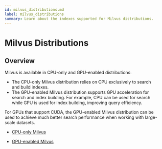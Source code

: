 ```yaml
---
id: milvus_distributions.md
label: milvus_distributions
summary: Learn about the indexes supported for Milvus distributions.
---
```


# Milvus Distributions

## Overview

Milvus is available in CPU-only and GPU-enabled distributions:

<ul>
<li>The CPU-only Milvus distribution relies on CPU exclusively to search and build indexes. 
</li> 
<li>The GPU-enabled Milvus distribution supports GPU acceleration for search and index building. For example, CPU can be used for search while GPU is used for index building, improving query efficiency.</li>
</ul>

For GPUs that support CUDA, the GPU-enabled Milvus distribution can be used to achieve much better search performance when working with large-scale datasets.

- [CPU-only Milvus](milvus_distributions-cpu)

- [GPU-enabled Milvus](milvus_distributions-gpu)

